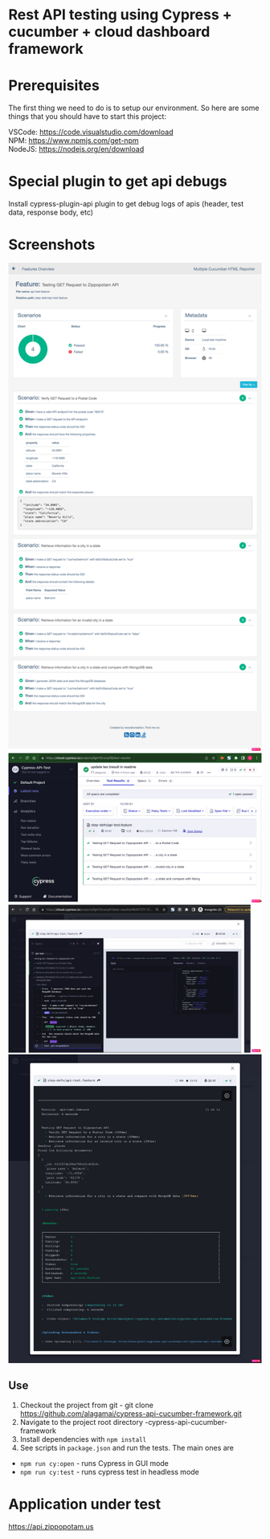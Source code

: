 # Rest API testing using Cypress + cucumber + cloud dashboard framework

# Prerequisites

The first thing we need to do is to setup our environment. So here are some things that you should have to start this project:

VSCode: https://code.visualstudio.com/download </br>
NPM: https://www.npmjs.com/get-npm </br>
NodeJS: https://nodejs.org/en/download

# Special plugin to get api debugs
Install cypress-plugin-api plugin to get debug logs of apis (header, test data, response body, etc)

# Screenshots
![cypress-cucumberr-report](https://github.com/alagamai/cypress-api-cucumber-framework/blob/main/cypress/images/cucumber-report.png "cucumber-report")
![cypress-cloud-runner-report1](https://github.com/alagamai/cypress-api-cucumber-framework/blob/main/cypress/images/cypress-test-runner-gui1.png "cypress-cloud-runner-report1")
![cypress-cloud-runner-report](https://github.com/alagamai/cypress-api-cucumber-framework/blob/main/cypress/images/cypress-cloud-runner-report.png "cypress-cloud-runner-report")
![cypress-cloud-runner-view-report](https://github.com/alagamai/cypress-api-cucumber-framework/blob/main/cypress/images/cloud-runner-view-output.png "cypress-cloud-runner-view-report")

## Use

1. Checkout the project from git - git clone https://github.com/alagamai/cypress-api-cucumber-framework.git 
2. Navigate to the project root directory -cypress-api-cucumber-framework
3. Install dependencies with `npm install` 
4. See scripts in `package.json` and run the tests. The main ones are
* `npm run cy:open` - runs Cypress in GUI mode
* `npm run cy:test` - runs cypress test in headless mode
    
# Application under test

https://api.zippopotam.us
